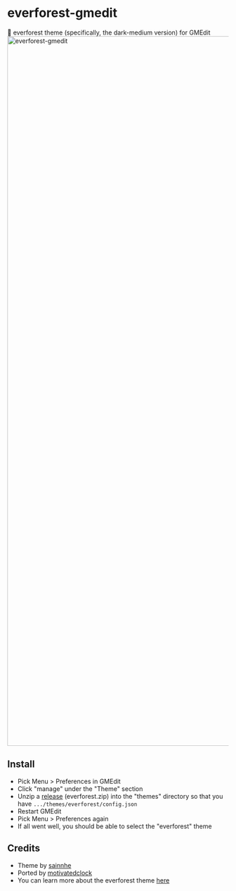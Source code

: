 # everforest-gmedit
🌲 everforest theme (specifically, the dark-medium version) for GMEdit
<img width="1612" alt="everforest-gmedit" src="https://github.com/user-attachments/assets/fdace6e8-44fe-4fd3-9419-1d0435a3cfdd">
## Install

* Pick Menu > Preferences in GMEdit
* Click "manage" under the "Theme" section
* Unzip a [release](https://github.com/tthrelfo/everforest-gmedit/releases/tag/v1.0.0.0) (everforest.zip) into the "themes" directory so that you have `.../themes/everforest/config.json`
* Restart GMEdit
* Pick Menu > Preferences again
* If all went well, you should be able to select the "everforest" theme

## Credits

* Theme by [sainnhe](https://github.com/sainnhe)
* Ported by [motivatedclock](https://github.com/Motivaetdclock)
* You can learn more about the everforest theme [here](https://github.com/sainnhe/everforest)
